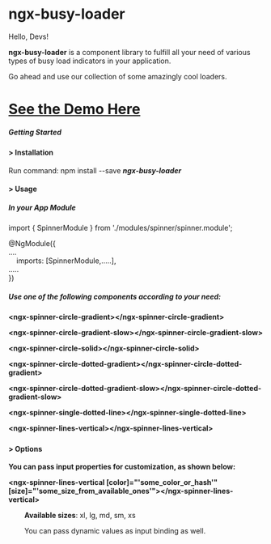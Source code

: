 # ngx-busy-loader

Hello, Devs!

**ngx-busy-loader** is a component library to fulfill all
your need of various types of busy load indicators in your application.

Go ahead and use our collection of some amazingly cool loaders.

# [See the Demo Here](https://rahulbhooteshwar.github.io/ngx-busy-loader/)

##### **Getting Started**

#### **&gt; Installation**

Run command: npm install --save **_ngx-busy-loader_**

#### **&gt; Usage**

##### **In your App Module**
##### 

import { SpinnerModule } from
'./modules/spinner/spinner.module';

@NgModule({  
    ....  
    imports: [SpinnerModule,.....],  
    .....  
})

##### **Use one of the following components according to your need:**

**&lt;ngx-spinner-circle-gradient&gt;&lt;/ngx-spinner-circle-gradient&gt;**

**&lt;ngx-spinner-circle-gradient-slow&gt;&lt;/ngx-spinner-circle-gradient-slow&gt;**

**&lt;ngx-spinner-circle-solid&gt;&lt;/ngx-spinner-circle-solid&gt;**

**&lt;ngx-spinner-circle-dotted-gradient&gt;&lt;/ngx-spinner-circle-dotted-gradient&gt;**

**&lt;ngx-spinner-circle-dotted-gradient-slow&gt;&lt;/ngx-spinner-circle-dotted-gradient-slow&gt;**

**&lt;ngx-spinner-single-dotted-line&gt;&lt;/ngx-spinner-single-dotted-line&gt;**

**&lt;ngx-spinner-lines-vertical&gt;&lt;/ngx-spinner-lines-vertical&gt;**  

#####   

#### **&gt; Options**

**You can pass input
properties for customization, as shown below:**

**&lt;ngx-spinner-lines-vertical
[color]="'some_color_or_hash'"
[size]="'some_size_from_available_ones'"&gt;&lt;/ngx-spinner-lines-vertical&gt;**

        **Available sizes**: xl, lg, md, sm, xs

        You can pass
dynamic values as input binding as well.
